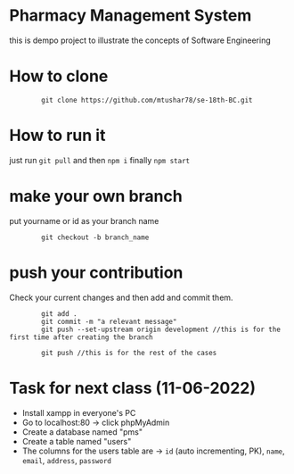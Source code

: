 # Pharmacy Management System
this is dempo project to illustrate the concepts of Software Engineering

# How to clone
```
        git clone https://github.com/mtushar78/se-18th-BC.git

```


# How to run it

just run `git pull` and then `npm i` finally `npm start`

# make your own branch

put yourname or id as your branch name

```
        git checkout -b branch_name

```
# push your contribution
Check your current changes and then add and commit them.

```
        git add .
        git commit -m "a relevant message"
        git push --set-upstream origin development //this is for the first time after creating the branch

        git push //this is for the rest of the cases 

```

# Task for next class (11-06-2022)
* Install xampp in everyone's PC
* Go to localhost:80 -> click phpMyAdmin
* Create a database named "pms"
* Create a table named "users"
* The columns for the users table are -> `id` (auto incrementing, PK), `name`, `email`, `address`, `password`




